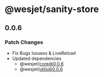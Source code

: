# @wesjet/sanity-store

## 0.0.6

### Patch Changes

- Fix Bugs Issuess & LiveReload
- Updated dependencies
  - @wesjet/core@0.0.6
  - @wesjet/utils@0.0.6
